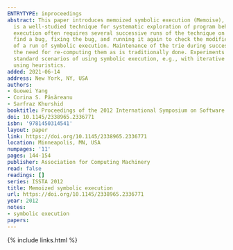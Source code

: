 ```yaml
---
ENTRYTYPE: inproceedings
abstract: This paper introduces memoized symbolic execution (Memoise), a new approach for more efficient application of forward symbolic execution, which
  is a well-studied technique for systematic exploration of program behaviors based on bounded execution paths. Our key insight is that application of symbolic
  execution often requires several successive runs of the technique on largely similar underlying problems, e.g., running it once to check a program to
  find a bug, fixing the bug, and running it again to check the modified program. Memoise introduces a trie-based data structure that stores the key elements
  of a run of symbolic execution. Maintenance of the trie during successive runs allows re-use of previously computed results of symbolic execution without
  the need for re-computing them as is traditionally done. Experiments using our prototype implementation of Memoise show the benefits it holds in various
  standard scenarios of using symbolic execution, e.g., with iterative deepening of exploration depth, to perform regression analysis, or to enhance coverage
  using heuristics.
added: 2021-06-14
address: New York, NY, USA
authors:
- Guowei Yang
- Corina S. Păsăreanu
- Sarfraz Khurshid
booktitle: Proceedings of the 2012 International Symposium on Software Testing and Analysis
doi: 10.1145/2338965.2336771
isbn: '9781450314541'
layout: paper
link: https://doi.org/10.1145/2338965.2336771
location: Minneapolis, MN, USA
numpages: '11'
pages: 144-154
publisher: Association for Computing Machinery
read: false
readings: []
series: ISSTA 2012
title: Memoized symbolic execution
url: https://doi.org/10.1145/2338965.2336771
year: 2012
notes:
- symbolic execution
papers:
---
```

{% include links.html %}
